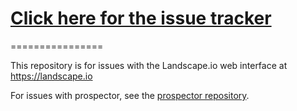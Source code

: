 # [Click here for the issue tracker](https://github.com/landscapeio/landscape-issues)
================

This repository is for issues with the Landscape.io web interface at https://landscape.io

For issues with prospector, see the [prospector repository](https://github.com/landscapeio/prospector).

